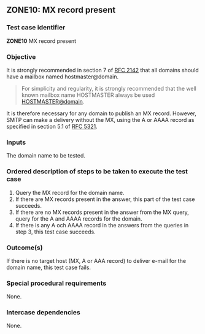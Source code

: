 ## ZONE10: MX record present

### Test case identifier
**ZONE10** MX record present

### Objective

It is strongly recommended in section 7 of
[RFC 2142](http://tools.ietf.org/html/rfc2142)
that all domains should have a mailbox named hostmaster@domain.

> For simplicity and regularity, it is strongly recommended that the
> well known mailbox name HOSTMASTER always be used
> <HOSTMASTER@domain>.

It is therefore necessary for any domain to publish an MX record.
However, SMTP can make a delivery without the MX, using the A or
AAAA record as specified in section 5.1 of
[RFC 5321](http://tools.ietf.org/html/rfc5321#section-5.1).

### Inputs

The domain name to be tested.

### Ordered description of steps to be taken to execute the test case

1. Query the MX record for the domain name.
2. If there are MX records present in the answer, this part of the test
   case succeeds.
3. If there are no MX records present in the answer from the MX query,
   query for the A and AAAA records for the domain.
4. If there is any A och AAAA record in the answers from the queries in
   step 3, this test case succeeds.

### Outcome(s)

If there is no target host (MX, A or AAA record) to deliver e-mail for the
domain name, this test case fails.

### Special procedural requirements

None.

### Intercase dependencies

None.
